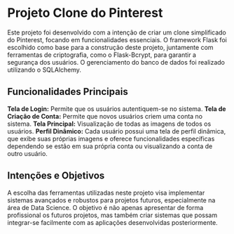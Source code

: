 # Projeto Clone do Pinterest
Este projeto foi desenvolvido com a intenção de criar um clone simplificado do Pinterest, focando em funcionalidades essenciais. O framework Flask foi escolhido como base para a construção deste projeto, juntamente com ferramentas de criptografia, como o Flask-Bcrypt, para garantir a segurança dos usuários. O gerenciamento do banco de dados foi realizado utilizando o SQLAlchemy.

## Funcionalidades Principais
**Tela de Login:** Permite que os usuários autentiquem-se no sistema.
**Tela de Criação de Conta:** Permite que novos usuários criem uma conta no sistema.
**Tela Principal:** Visualização de todas as imagens de todos os usuários.
**Perfil Dinâmico:** Cada usuário possui uma tela de perfil dinâmica, que exibe suas próprias imagens e oferece funcionalidades específicas dependendo se estão em sua própria conta ou visualizando a conta de outro usuário.

## Intenções e Objetivos
A escolha das ferramentas utilizadas neste projeto visa implementar sistemas avançados e robustos para projetos futuros, especialmente na área de Data Science. O objetivo é não apenas apresentar de forma profissional os futuros projetos, mas também criar sistemas que possam integrar-se facilmente com as aplicações desenvolvidas posteriormente.

